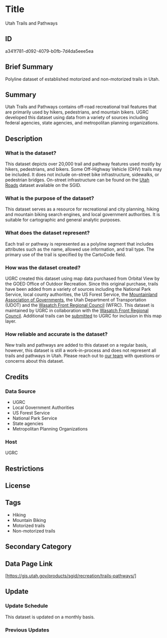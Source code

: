 # Title

Utah Trails and Pathways

## ID

a341f781-d092-4079-b0fb-7d4da5eee5ea

## Brief Summary

Polyline dataset of established motorized and non-motorized trails in Utah.

## Summary

Utah Trails and Pathways contains off-road recreational trail features that are primarily used by hikers, pedestrians, and mountain bikers. UGRC developed this dataset using data from a variety of sources including federal agencies, state agencies, and metropolitan planning organizations.

## Description

### What is the dataset?

This dataset depicts over 20,000 trail and pathway features used mostly by hikers, pedestrians, and bikers. Some Off-Highway Vehicle (OHV) trails may be included. It does not include on-street bike infrastructure, sidewalks, or pedestrian bridges. On-street infrastructure can be found on the [Utah Roads](https://gis.utah.gov/products/sgid/transportation/road-centerlines/) dataset available on the SGID.

### What is the purpose of the dataset?

This dataset serves as a resource for recreational and city planning, hiking and mountain biking search engines, and local government authorities. It is suitable for cartographic and general analytic purposes.

### What does the dataset represent?

Each trail or pathway is represented as a polyline segment that includes attributes such as the name, allowed use information, and trail type. The primary use of the trail is specified by the CartoCode field.

### How was the dataset created?

UGRC created this dataset using map data purchased from Orbital View by the GOED Office of Outdoor Recreation. Since this original purchase, trails have been added from a variety of sources including the National Park Service, local county authorities, the US Forest Service, the [Mountainland Association of Governments](https://mountainland.org/), the Utah Department of Transportation (UDOT) and the [Wasatch Front Regional Council](https://wfrc.org/) (WFRC). This dataset is maintained by UGRC in collaboration with the [Wasatch Front Regional Council](https://wfrc.org/). Additional trails can be [submitted](https://gis.utah.gov/contact/) to UGRC for inclusion in this map layer.

### How reliable and accurate is the dataset?

New trails and pathways are added to this dataset on a regular basis, however, this dataset is still a work-in-process and does not represent all trails and pathways in Utah. Please reach out to [our team](https://gis.utah.gov/contact/) with questions or concerns about this dataset.

## Credits

### Data Source

- UGRC
- Local Government Authorities
- US Forest Service
- National Park Service
- State agencies
- Metropolitan Planning Organizations

### Host

UGRC

## Restrictions

## License

## Tags

- Hiking
- Mountain Biking
- Motorized trails
- Non-motorized trails

## Secondary Category

## Data Page Link

[https://gis.utah.gov/products/sgid/recreation/trails-pathways/]

## Update

### Update Schedule

This dataset is updated on a monthly basis.

### Previous Updates
